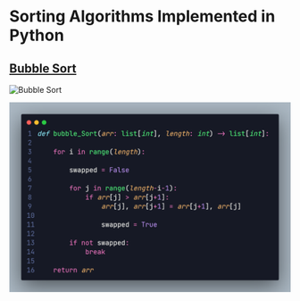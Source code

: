# Sorting Algorithms Implemented in Python

## [Bubble Sort](bubble_sort.py)

![Bubble Sort](https://upload.wikimedia.org/wikipedia/commons/c/c8/Bubble-sort-example-300px.gif)

![Bubble sort algorithm](https://github.com/kannanjayachandran/Python/blob/b12d61ea893a03911d10b5ea968dcaa2090f1ff8/1.%20DATA%20STRUCTURES%20AND%20ALGORITHMS/Algorithms/Sorting/bubbleSort.png)

